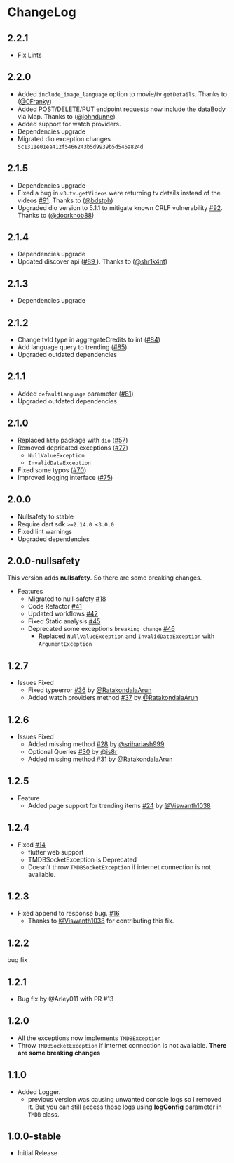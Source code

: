 # ChangeLog

## 2.2.1

- Fix Lints

## 2.2.0

- Added `include_image_language` option to movie/tv `getDetails`. Thanks to ([@0Franky](https://github.com/0Franky))
- Added POST/DELETE/PUT endpoint requests now include the dataBody via Map. Thanks to ([@johndunne](https://github.com/johndunne))
- Added support for watch providers.
- Dependencies upgrade
- Migrated dio exception changes `5c1311e01ea412f5466243b5d9939b5d546a824d`

## 2.1.5

- Dependencies upgrade
- Fixed a bug in `v3.tv.getVideos` were returning tv details instead of the videos [#91](https://github.com/RatakondalaArun/tmdb_api/pull/91). Thanks to ([@bdstph](https://github.com/bdstph))
- Upgraded dio version to 5.1.1 to mitigate known CRLF vulnerability [#92](https://github.com/RatakondalaArun/tmdb_api/pull/92). Thanks to ([@doorknob88](https://github.com/doorknob88))

## 2.1.4

- Dependencies upgrade
- Updated discover api ([#89
](https://github.com/RatakondalaArun/tmdb_api/pull/89)). Thanks to ([@shr1k4nt](https://github.com/shr1k4nt))

## 2.1.3

- Dependencies upgrade

## 2.1.2

- Change tvId type in aggregateCredits to int ([#84](https://github.com/RatakondalaArun/tmdb_api/pull/84))
- Add language query to trending ([#85](https://github.com/RatakondalaArun/tmdb_api/pull/85))
- Upgraded outdated dependencies

## 2.1.1

- Added `defaultLanguage` parameter ([#81](https://github.com/RatakondalaArun/tmdb_api/issues/81))
- Upgraded outdated dependencies

## 2.1.0

- Replaced `http` package with `dio` ([#57](https://github.com/RatakondalaArun/tmdb_api/issues/57))
- Removed depricated exceptions ([#77](https://github.com/RatakondalaArun/tmdb_api/issues/77))
  - `NullValueException`
  - `InvalidDataException`
- Fixed some typos ([#70](https://github.com/RatakondalaArun/tmdb_api/issues/70))
- Improved logging interface ([#75](https://github.com/RatakondalaArun/tmdb_api/issues/75))

## 2.0.0

- Nullsafety to stable
- Require dart sdk `>=2.14.0 <3.0.0`
- Fixed lint warnings
- Upgraded dependencies

## 2.0.0-nullsafety

This version adds **nullsafety**. So there are some breaking changes.

- Features
  - Migrated to null-safety [#18](https://github.com/RatakondalaArun/tmdb_api/issues/18)
  - Code Refactor [#41](https://github.com/RatakondalaArun/tmdb_api/issues/41)
  - Updated workflows [#42](https://github.com/RatakondalaArun/tmdb_api/issues/42)
  - Fixed Static analysis [#45](https://github.com/RatakondalaArun/tmdb_api/issues/45)
  - Deprecated some exceptions `breaking change` [#46](https://github.com/RatakondalaArun/tmdb_api/issues/46)
    - Replaced `NullValueException` and `InvalidDataException` with `ArgumentException`

## 1.2.7

- Issues Fixed
  - Fixed typeerror [#36](https://github.com/RatakondalaArun/tmdb_api/pull/36) by [@RatakondalaArun](https://github.com/RatakondalaArun)
  - Added watch providers method [#37](https://github.com/RatakondalaArun/tmdb_api/pull/37) by [@RatakondalaArun](https://github.com/RatakondalaArun)

## 1.2.6

- Issues Fixed
  - Added missing method [#28](https://github.com/RatakondalaArun/tmdb_api/pull/28) by [@srihariash999](https://github.com/srihariash999)
  - Optional Queries [#30](https://github.com/RatakondalaArun/tmdb_api/pull/30) by [@is8r](https://github.com/is8r)
  - Added missing method [#31](https://github.com/RatakondalaArun/tmdb_api/pull/31) by [@RatakondalaArun](https://github.com/RatakondalaArun)

## 1.2.5

- Feature
  - Added page support for trending items [#24](https://github.com/RatakondalaArun/tmdb_api/pull/24) by [@Viswanth1038](https://github.com/Viswanth1038)

## 1.2.4

- Fixed [#14](https://github.com/RatakondalaArun/tmdb_api/issues/14)
  - flutter web support
  - TMDBSocketException is Deprecated
  - Doesn't throw `TMDBSocketException` if internet connection is not avaliable.

## 1.2.3

- Fixed append to response bug. [#16](https://github.com/RatakondalaArun/tmdb_api/issues/16)
  - Thanks to [@Viswanth1038](https://github.com/Viswanth1038) for contributing this fix.
  
## 1.2.2

bug fix

## 1.2.1

- Bug fix by @Arley011 with PR #13

## 1.2.0

- All the exceptions now implements `TMDBException`
- Throw `TMDBSocketException` if internet connection is not avaliable.
**There are some breaking changes**

## 1.1.0

- Added Logger.
  - previous version was causing unwanted console logs so i removed it.
    But you can still access those logs using **logConfig** parameter
    in `TMDB` class.

## 1.0.0-stable

- Initial Release
